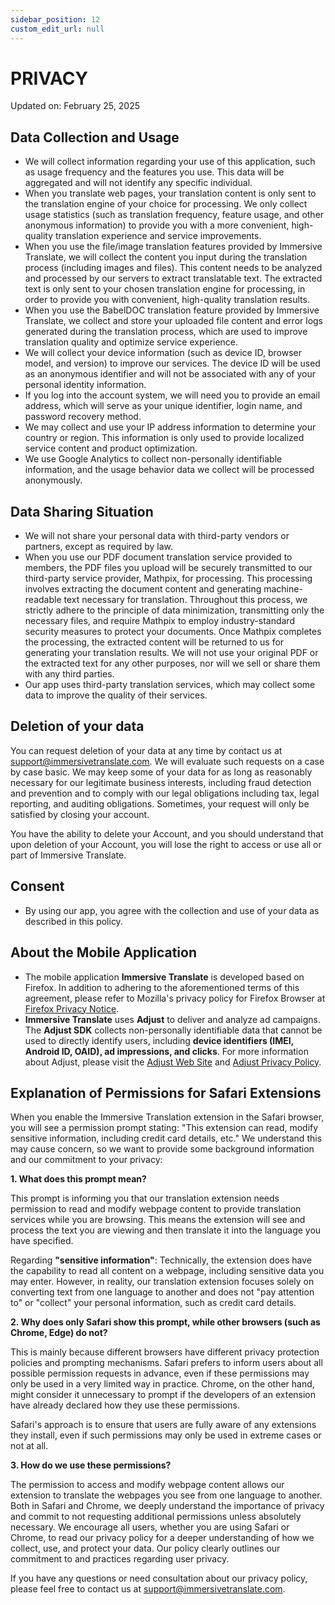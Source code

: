 ```yaml
---
sidebar_position: 12
custom_edit_url: null
---
```


# PRIVACY

Updated on: February 25, 2025

## Data Collection and Usage

- We will collect information regarding your use of this application, such as usage frequency and the features you use. This data will be aggregated and will not identify any specific individual.
- When you translate web pages, your translation content is only sent to the translation engine of your choice for processing. We only collect usage statistics (such as translation frequency, feature usage, and other anonymous information) to provide you with a more convenient, high-quality translation experience and service improvements.
- When you use the file/image translation features provided by Immersive Translate, we will collect the content you input during the translation process (including images and files). This content needs to be analyzed and processed by our servers to extract translatable text. The extracted text is only sent to your chosen translation engine for processing, in order to provide you with convenient, high-quality translation results.
- When you use the BabelDOC translation feature provided by Immersive Translate, we collect and store your uploaded file content and error logs generated during the translation process, which are used to improve translation quality and optimize service experience.
- We will collect your device information (such as device ID, browser model, and version) to improve our services. The device ID will be used as an anonymous identifier and will not be associated with any of your personal identity information.
- If you log into the account system, we will need you to provide an email address, which will serve as your unique identifier, login name, and password recovery method.
- We may collect and use your IP address information to determine your country or region. This information is only used to provide localized service content and product optimization.
- We use Google Analytics to collect non-personally identifiable information, and the usage behavior data we collect will be processed anonymously.

## Data Sharing Situation

- We will not share your personal data with third-party vendors or partners, except as required by law.
- When you use our PDF document translation service provided to members, the PDF files you upload will be securely transmitted to our third-party service provider, Mathpix, for processing. This processing involves extracting the document content and generating machine-readable text necessary for translation. Throughout this process, we strictly adhere to the principle of data minimization, transmitting only the necessary files, and require Mathpix to employ industry-standard security measures to protect your documents. Once Mathpix completes the processing, the extracted content will be returned to us for generating your translation results. We will not use your original PDF or the extracted text for any other purposes, nor will we sell or share them with any third parties.
- Our app uses third-party translation services, which may collect some data to improve the quality of their services.

## Deletion of your data

You can request deletion of your data at any time by contact us at support@immersivetranslate.com. We will evaluate such requests on a case by case basic. We may keep some of your data for as long as reasonably necessary for our legitimate business interests, including fraud detection and prevention and to comply with our legal obligations including tax, legal reporting, and auditing obligations. Sometimes, your request will only be satisfied by closing your account.

You have the ability to delete your Account, and you should understand that upon deletion of your Account, you will lose the right to access or use all or part of Immersive Translate.

## Consent

- By using our app, you agree with the collection and use of your data as described in this policy.

## About the Mobile Application

- The mobile application **Immersive Translate** is developed based on Firefox. In addition to adhering to the aforementioned terms of this agreement, please refer to Mozilla's privacy policy for Firefox Browser at [Firefox Privacy Notice](https://www.mozilla.org/privacy/firefox/).
- **Immersive Translate** uses **Adjust** to deliver and analyze ad campaigns. The **Adjust SDK** collects non-personally identifiable data that cannot be used to directly identify users, including **device identifiers (IMEI, Android ID, OAID), ad impressions, and clicks**. For more information about Adjust, please visit the [Adjust Web Site](https://www.adjust.com/) and [Adjust Privacy Policy](https://www.adjust.com/terms/privacy-policy/).

## Explanation of Permissions for Safari Extensions

When you enable the Immersive Translation extension in the Safari browser, you will see a permission prompt stating: "This extension can read, modify sensitive information, including credit card details, etc." We understand this may cause concern, so we want to provide some background information and our commitment to your privacy:

**1. What does this prompt mean?**

This prompt is informing you that our translation extension needs permission to read and modify webpage content to provide translation services while you are browsing. This means the extension will see and process the text you are viewing and then translate it into the language you have specified.

Regarding **"sensitive information"**: Technically, the extension does have the capability to read all content on a webpage, including sensitive data you may enter. However, in reality, our translation extension focuses solely on converting text from one language to another and does not "pay attention to" or "collect" your personal information, such as credit card details.

**2. Why does only Safari show this prompt, while other browsers (such as Chrome, Edge) do not?**

This is mainly because different browsers have different privacy protection policies and prompting mechanisms. Safari prefers to inform users about all possible permission requests in advance, even if these permissions may only be used in a very limited way in practice. Chrome, on the other hand, might consider it unnecessary to prompt if the developers of an extension have already declared how they use these permissions.

Safari's approach is to ensure that users are fully aware of any extensions they install, even if such permissions may only be used in extreme cases or not at all.

**3. How do we use these permissions?**

The permission to access and modify webpage content allows our extension to translate the webpages you see from one language to another. Both in Safari and Chrome, we deeply understand the importance of privacy and commit to not requesting additional permissions unless absolutely necessary. We encourage all users, whether you are using Safari or Chrome, to read our privacy policy for a deeper understanding of how we collect, use, and protect your data. Our policy clearly outlines our commitment to and practices regarding user privacy.

If you have any questions or need consultation about our privacy policy, please feel free to contact us at support@immersivetranslate.com.

